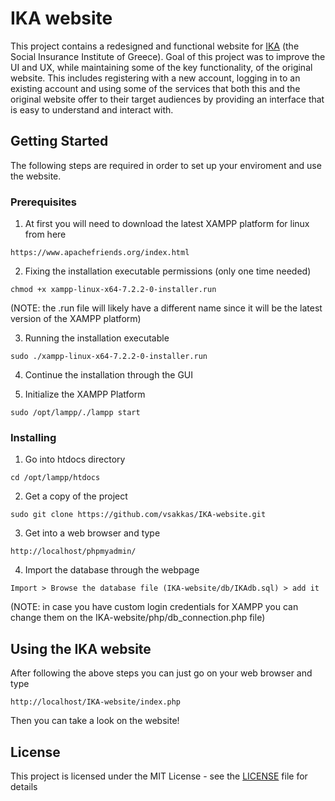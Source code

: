 # IKA website

This project contains a redesigned and functional website for [IKA](http://www.ika.gr/gr/home.cfm) (the Social Insurance Institute of Greece). Goal of this project was to improve the UI and UX, while maintaining some of the key functionality, of the original website. This includes registering with a new account, logging in to an existing account and using some of the services that both this and the original website offer to their target audiences by providing an interface that is easy to understand and interact with.

## Getting Started

The following steps are required in order to set up your enviroment and use the website.

### Prerequisites

1) At first you will need to download the latest XAMPP platform for linux from here
```
https://www.apachefriends.org/index.html
```
2) Fixing the installation executable permissions (only one time needed) 
```
chmod +x xampp-linux-x64-7.2.2-0-installer.run
```
(NOTE: the .run file will likely have a different name since it will be the latest version of the XAMPP platform)

3) Running the installation executable 
```
sudo ./xampp-linux-x64-7.2.2-0-installer.run
```
4) Continue the installation through the GUI

5) Initialize the XAMPP Platform
```
sudo /opt/lampp/./lampp start
```

### Installing

1) Go into htdocs directory
```
cd /opt/lampp/htdocs
```
2) Get a copy of the project
```
sudo git clone https://github.com/vsakkas/IKA-website.git
```
3) Get into a web browser and type
```
http://localhost/phpmyadmin/
```
4) Import the database through the webpage
```
Import > Browse the database file (IKA-website/db/IKAdb.sql) > add it
```
(NOTE: in case you have custom login credentials for XAMPP you can change them on the IKA-website/php/db_connection.php file)

## Using the IKA website

After following the above steps you can just go on your web browser and type

```
http://localhost/IKA-website/index.php
```
Then you can take a look on the website!

## License

This project is licensed under the MIT License - see the [LICENSE](LICENSE) file for details
